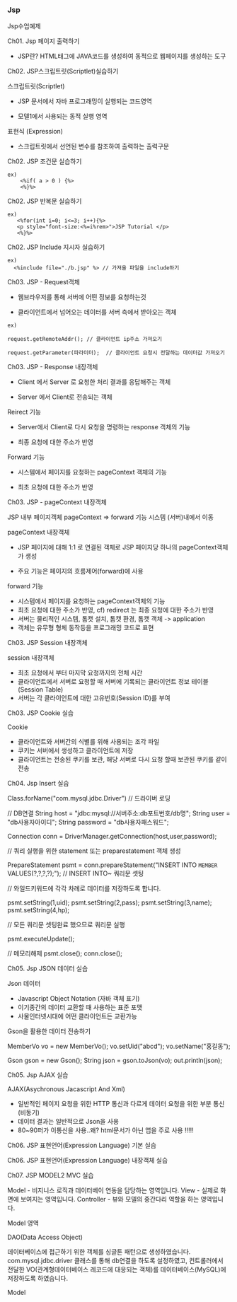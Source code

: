 ### Jsp 

Jsp수업예제

Ch01. Jsp 페이지 출력하기

- JSP란? HTML태그에 JAVA코드를 생성하여 동적으로 웹페이지를 생성하는 도구

Ch02. JSP스크립트릿(Scriptlet)실습하기

스크립트릿(Scriptlet)

  - JSP 문서에서 자바 프로그래밍이 실행되는 코드영역 
  
  - 모델1에서 사용되는 동적 실행 영역
  
표현식 (Expression)

  - 스크립트릿에서 선언된 변수를 참조하여 출력하는 출력구문  
  

Ch02. JSP 조건문 실습하기 

```
ex)
    <%if( a > 0 ) {%> 
    <%}%>
```

Ch02. JSP 반복문 실습하기

```
ex) 
   <%for(int i=0; i<=3; i++){%>
   <p style="font-size:<%=i%rem>">JSP Tutorial </p>
   <%}%>
```

Ch02. JSP Include 지시자 실습하기  

```
ex) 
  <%include file="./b.jsp" %> // 가져올 파일을 include하기
```

Ch03. JSP - Request객체

- 웹브라우저를 통해 서버에 어떤 정보를 요청하는것

- 클라이언트에서 넘어오는 데이터를 서버 측에서 받아오는 객체

```
ex) 

request.getRemoteAddr(); // 클라이언트 ip주소 가져오기

request.getParameter(파라미터);  // 클라이언트 요청시 전달하는 데이터값 가져오기

```

Ch03. JSP - Response 내장객체

- Client 에서 Server 로 요청한 처리 결과를 응답해주는 객체 

- Server 에서 Client로 전송되는 객체 

Reirect 기능 

- Server에서 Client로 다시 요청을 명령하는 response 객체의 기능 

- 최종 요청에 대한 주소가 반영 

Forward 기능 

- 시스템에서 페이지를 요청하는 pageContext 객체의 기능 

- 최초 요청에 대한 주소가 반영 


Ch03. JSP - pageContext 내장객체

JSP 내부 페이지객체 pageContext => forward 기능 시스템 (서버)내에서 이동 
	
pageContext 내장객체

- JSP 페이지에 대해 1:1 로 연결된 객체로 JSP 페이지당 하나의 pageContext객체가 생성 

- 주요 기능은 페이지의 흐름제어(forward)에 사용 

forward 기능 

- 시스템에서 페이지를 요청하는 pageContext객체의 기능 
- 최초 요청에 대한 주소가 반영, cf) redirect 는 최종 요청에 대한 주소가 반영 
- 서버는 물리적인 시스템, 톰캣 설치, 톰캣 환경, 톰캣 객체 -> application
- 객체는 유무형 형체 동작등을 프로그래밍 코드로 표현 


Ch03. JSP Session 내장객체

session 내장객체

- 최초 요청에서 부터 마지막 요청까지의 전체 시간
- 클라이언트에서 서버로 요청할 때 서버에 기록되는 클라이언트 정보 테이블 (Session Table)
- 서버는 각 클라이언트에 대한 고유번호(Session ID)를 부여 

Ch03. JSP Cookie 실습

Cookie

 - 클라이언트와 서버간의 식별를 위해 사용되는 조각 파일 
 - 쿠키는 서버에서 생성하고 클라이언트에 저장
 - 클라이언트는 전송된 쿠키를 보관, 해당 서버로 다시 요청 할때 보관된 쿠키를 같이 전송 


Ch04. Jsp Insert 실습

Class.forName("com.mysql.jdbc.Driver") // 드라이버 로딩

// DB연결 
String host = "jdbc:mysql://서버주소:db포트번호/db명";
String user = "db사용자아이디";
String password = "db사용자패스워드";

Connection conn = DriverManager.getConnection(host,user,password);

// 쿼리 실행을 위한 statement 또는 preparestatement 객체 생성 

PrepareStatement psmt = conn.prepareStatement("INSERT INTO `MEMBER` VALUES(?,?,?,?);"); // INSERT INTO~ 쿼리문 셋팅 

// 와일드키워드에 각각 차례로 데이터를 저장하도록 합니다. 

psmt.setString(1,uid);
psmt.setString(2,pass);
psmt.setString(3,name);
psmt.setString(4,hp);

//  모든 쿼리문 셋팅완료 했으므로 쿼리문 실행

psmt.executeUpdate();

//  메모리해제 
psmt.close();
conn.close();

Ch05. Jsp JSON 데이터 실습

Json 데이터

- Javascript  Object Notation (자바 객체 표기) 
- 이기종간의 데이터 교환할 때 사용하는 표준 포맷
- 사물인터넷시대에 어떤 클라이언트든 교환가능 

Gson을 활용한 데이터 전송하기 

MemberVo vo = new MemberVo();
vo.setUid("abcd");
vo.setName("홍길동");

Gson gson = new Gson();
String json = gson.toJson(vo);
out.println(json);


Ch05. Jsp AJAX 실습

AJAX(Asychronous Jacascript And Xml)

- 일반적인 페이지 요청을 위한 HTTP 통신과 다르게 데이터 요청을 위한 부분 통신 (비동기)
- 데이터 결과는 일반적으로 Json을 사용 
- 80~90퍼가 이통신을 사용..왜? html문서가 아닌 앱을 주로 사용 !!!!!


Ch06. JSP 표현언어(Expression Language) 기본 실습


Ch06. JSP 표현언어(Expression Language) 내장객체 실습


Ch07. JSP MODEL2 MVC 실습

Model -      비지니스 로직과 데이터베이 연동을 담당하는 영역입니다. 
View -       실제로 화면에 보여지는 영역입니다.
Controller - 뷰와 모델의 중간다리 역할을 하는 영역입니다. 

Model 영역

DAO(Data Access Object)

데이터베이스에 접근하기 위한 객체를 싱글톤 패턴으로 생성하였습니다.
com.mysql.jdbc.driver 클래스를 통해 db연결을 하도록 설정하였고, 
컨트롤러에서 전달한 VO(관계형데이터베이스 레코드에 대응되는 객체)를 
데이터베이스(MySQL)에 저장하도록 하였습니다.

Model


